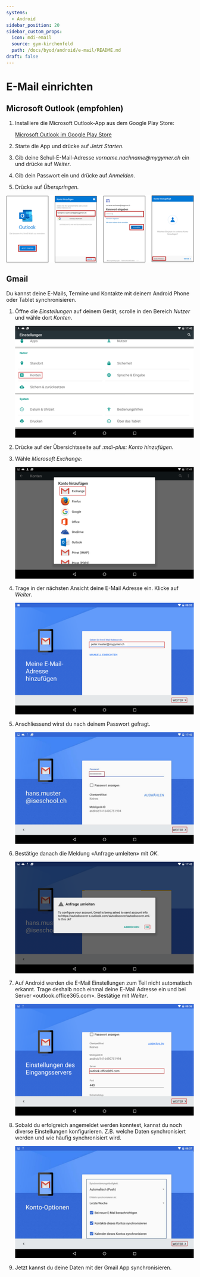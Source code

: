 ```yaml
---
systems:
  - Android
sidebar_position: 20
sidebar_custom_props:
  icon: mdi-email
  source: gym-kirchenfeld
  path: /docs/byod/android/e-mail/README.md
draft: false
---
```


# E-Mail einrichten



## Microsoft Outlook (empfohlen)

1. Installiere die Microsoft Outlook-App aus dem Google Play Store:

   [Microsoft Outlook im Google Play Store][1]

2. Starte die App und drücke auf _Jetzt Starten_.
3. Gib deine Schul-E-Mail-Adresse _vorname.nachname@mygymer.ch_ ein und drücke auf _Weiter_.
4. Gib dein Passwort ein und drücke auf _Anmelden_.
5. Drücke auf _Überspringen_.

![E-Mail in Outlook für Android einrichten](./outlook.svg)


## Gmail

Du kannst deine E-Mails, Termine und Kontakte mit deinem Android Phone oder Tablet synchronisieren.

1. Öffne die _Einstellungen_ auf deinem Gerät, scrolle in den Bereich _Nutzer_ und wähle dort _Konten_.

    ![Einstellungen](./gmail-1.png)

2. Drücke auf der Übersichtsseite auf _:mdi-plus: Konto hinzufügen_.

3. Wähle _Microsoft Exchange_:

    ![neues Konto hinzufügen](./gmail-2.png)

4. Trage in der nächsten Ansicht deine E-Mail Adresse ein. Klicke auf _Weiter_.

    ![«Exchange» auswählen](./gmail-3.png)

5. Anschliessend wirst du nach deinem Passwort gefragt.

    ![E-Mail-Daten eingeben](./gmail-4.jpg)

6. Bestätige danach die Meldung «Anfrage umleiten» mit _OK_.

    ![Passwort eingeben](./gmail-5.png)

7. Auf Android werden die E-Mail Einstellungen zum Teil nicht automatisch erkannt. Trage deshalb noch einmal deine E-Mail Adresse ein und bei Server «outlook.office365.com». Bestätige mit _Weiter_.

    ![Umleitung akzeptieren](./gmail-6.png)

8. Sobald du erfolgreich angemeldet werden konntest, kannst du noch diverse Einstellungen konfigurieren. Z.B. welche Daten synchronisiert werden und wie häufig synchronisiert wird.

    ![Server-Namen eintragen](./gmail-7.jpg)

9. Jetzt kannst du deine Daten mit der Gmail App synchronisieren.


[1]: https://play.google.com/store/apps/details?id=com.microsoft.office.outlook
